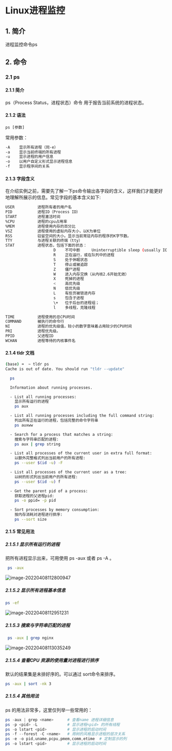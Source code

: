 # Linux进程监控

## 1. 简介

进程监控命令ps

## 2. 命令

### 2.1 ps

#### 2.1.1 简介

ps（Process Status，进程状态）命令 用于报告当前系统的进程状态。

#### 2.1.2 语法

```
ps [参数]
```

常用参数：

```bash
-A    显示所有进程（同-e）
-a    显示当前终端的所有进程
-u    显示进程的用户信息
-o    以用户自定义形式显示进程信息
-f    显示程序间的关系
```

#### 2.1.3 **字段含义**

在介绍实例之前，需要先了解一下ps命令输出各字段的含义，这样我们才能更好地理解所展示的信息。常见字段的基本含义如下:

```bash
USER          进程所有者的用户名
PID           进程ID（Process ID）
START         进程激活时间
%CPU          进程的cpu占用率
%MEM          进程使用内存的百分比
VSZ           进程使用的虚拟内存大小，以K为单位
RSS           驻留空间的大小。显示当前常驻内存的程序的K字节数。
TTY           与进程关联的终端（tty）
STAT          进程状态，包括下面的状态： 
                     D    不可中断     Uninterruptible sleep (usually IO)
                     R    正在运行，或在队列中的进程
                     S    处于休眠状态
                     T    停止或被追踪
                     Z    僵尸进程
                     W    进入内存交换（从内核2.6开始无效）
                     X    死掉的进程
                     <    高优先级
                     N    低优先级
                     L    有些页被锁进内存
                     s    包含子进程
                     \+   位于后台的进程组；
                     l    多线程，克隆线程

TIME          进程使用的总CPU时间
COMMAND       被执行的命令行
NI            进程的优先级值，较小的数字意味着占用较少的CPU时间
PRI           进程优先级。
PPID          父进程ID
WCHAN         进程等待的内核事件名
```

#### 2.1.4 tldr 文档

```bash
(base) ➜  ~ tldr ps
Cache is out of date. You should run "tldr --update"

  ps

  Information about running processes.

  - List all running processes:
    显示所有运行的进程
    ps aux

  - List all running processes including the full command string:
  	列出所有正在运行的进程，包括完整的命令字符串
    ps auxww

  - Search for a process that matches a string:
  	搜索与字符串匹配的进程:
    ps aux | grep string

  - List all processes of the current user in extra full format:
  	以额外完整格式列出当前用户的所有进程:
    ps --user $(id -u) -F

  - List all processes of the current user as a tree:
  	以树的形式列出当前用户的所有进程:
    ps --user $(id -u) f

  - Get the parent pid of a process:
  	获取进程的父进程pid:
    ps -o ppid= -p pid

  - Sort processes by memory consumption:
  	按内存消耗对进程进行排序:
    ps --sort size
```

#### 2.1.5 常见用法

##### 2.1.5.1 显示所有运行的进程

把所有进程显示出来，可用使用 ps -aux 或者 ps -A 。

```bash
 ps -aux 
```

![image-20220408112800947](https://zszblog.oss-cn-beijing.aliyuncs.com/zszblog/image-20220408112800947.png)

##### 2.1.5.2 **显示所有进程基本信息**

```bash
ps -ef
```

![image-20220408112951231](https://zszblog.oss-cn-beijing.aliyuncs.com/zszblog/image-20220408112951231.png)

##### 2.1.5.3 搜索与字符串匹配的进程

```bash
 ps -aux | grep nginx
```

![image-20220408113035249](https://zszblog.oss-cn-beijing.aliyuncs.com/zszblog/image-20220408113035249.png)

##### 2.1.5.4 **查看CPU 资源的使用量对进程进行排序**

默认的结果集是未排好序的。可以通过 sort命令来排序。

```bash
ps -aux | sort -nk 3
```

##### 2.1.5.4 **其他用法**

ps 的用法非常多，这里仅列举一些常用的：

```powershell
ps -aux | grep <name>      # 查看name 进程详细信息
ps -p <pid> -L             # 显示进程<pid> 的所有线程
ps -o lstart <pid>         # 显示进程的启动时间
ps -f --forest -C <name>   # 用树的风格显示进程的层次关系
ps -e -o pid,uname,pcpu,pmem,comm,etime  # 定制显示的列
ps -o lstart <pid>         # 显示进程的启动时间
```

